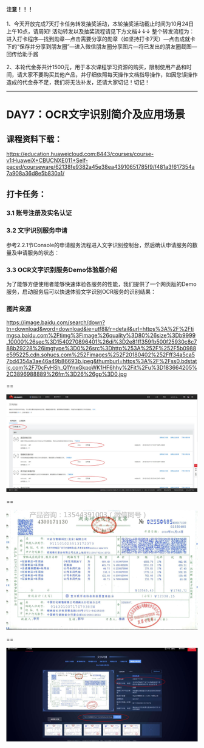 #### 注意！！！

1、今天开放完成7天打卡任务转发抽奖活动，本轮抽奖活动截止时间为10月24日上午10点，请周知!
活动转发以及抽奖流程请见下方文档↓↓↓
整个转发流程为：进入打卡程序—找到勋章—点击需要分享的勋章（如坚持打卡7天）—点击成就卡下的“保存并分享到朋友圈”—进入微信朋友圈分享图片—将已发出的朋友圈截图—回传给助手酱

2、本轮代金券共计1500元，用于本次课程学习资源的购买，限制使用产品和时间，请大家不要购买其他产品，并仔细依照每天操作文档指导操作，如因您误操作造成的代金券不足，我们将无法补发，还请大家切记！切记！

------------------


# DAY7：OCR文字识别简介及应用场景


## 课程资料下载：
https://education.huaweicloud.com:8443/courses/course-v1:HuaweiX+CBUCNXE011+Self-paced/courseware/62138fe9382a45e38ea43910651785f9/f481a3f617354a7a908a36d8e5b830a1/

## 打卡任务：

### 3.1 账号注册及实名认证

### 3.2 文字识别服务申请
参考2.2.1节Console的申请服务流程进入文字识别控制台，然后确认申请服务的数量及申请服务的状态：

### 3.3 OCR文字识别服务Demo体验版介绍
为了能够方便使用者能够快速体验各服务的性能，我们提供了一个网页版的Demo服务，启动服务后可以快速体验文字识别OCR服务的识别结果：


### 图片来源
https://image.baidu.com/search/down?tn=download&word=download&ie=utf8&fr=detail&url=https%3A%2F%2Ftimgsa.baidu.com%2Ftimg%3Fimage%26quality%3D80%26size%3Db9999_10000%26sec%3D1540270896401%26di%3D2e81ff359fb500f25930c8c788b29228%26imgtype%3D0%26src%3Dhttp%253A%252F%252F5b0988e595225.cdn.sohucs.com%252Fimages%252F20180402%252Fff34a5ca57bd4354a3ae46a49b86693b.jpeg&thumburl=https%3A%2F%2Fss0.bdstatic.com%2F70cFvHSh_Q1YnxGkpoWK1HF6hhy%2Fit%2Fu%3D183664205%2C3896988889%26fm%3D26%26gp%3D0.jpg

==

![](https://raw.githubusercontent.com/latermonk/AI_21DAY/master/07/PNG/01.jpg)

==

![](https://raw.githubusercontent.com/latermonk/AI_21DAY/master/07/PNG/02.jpeg)

==

![](https://raw.githubusercontent.com/latermonk/AI_21DAY/master/07/PNG/03.jpg)